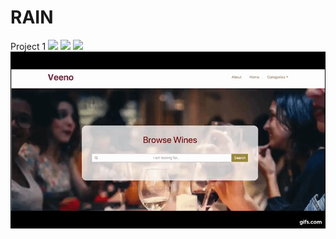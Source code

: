 # RAIN
Project 1
<img src="/assets/img/num1.gif">
<img src="/assets/img/num2.gif">
<img src="/assets/img/num3.gif">
<img src="/assets/img/num4.gif">
         
